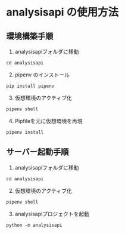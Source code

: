 # analysisapi の使用方法

## 環境構築手順
1. analysisapiフォルダに移動
  ```
  cd analysisapi
  ```

2. pipenv のインストール
  ```
  pip install pipenv
  ```

3. 仮想環境のアクティブ化
  ```
  pipenv shell
  ```

4. Pipfileを元に仮想環境を再現
  ```
  pipenv install
  ```

## サーバー起動手順
1. analysisapiフォルダに移動
  ```
  cd analysisapi
  ```

2. 仮想環境のアクティブ化
  ```
  pipenv shell
  ```

3. analysisapiプロジェクトを起動
  ```
  python -m analysisapi
  ```